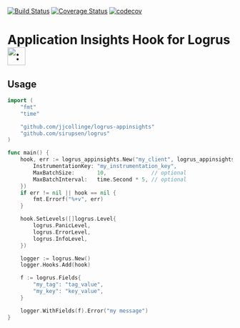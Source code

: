 [![Build Status](https://travis-ci.org/jjcollinge/logrus-appinsights.svg?branch=master)](https://travis-ci.org/jjcollinge/logrus-appinsights)
[![Coverage Status](https://coveralls.io/repos/github/jjcollinge/logrus-appinsights/badge.svg?branch=master)](https://coveralls.io/github/jjcollinge/logrus-appinsights?branch=master)
[![codecov](https://codecov.io/gh/jjcollinge/logrus-appinsights/branch/master/graph/badge.svg)](https://codecov.io/gh/jjcollinge/logrus-appinsights)


# Application Insights Hook for Logrus <img src="http://i.imgur.com/hTeVwmJ.png" width="40" height="40" alt=":walrus:" class="emoji" title=":walrus:"/>

## Usage

```go
import (
    "fmt"
    "time"

    "github.com/jjcollinge/logrus-appinsights"
	"github.com/sirupsen/logrus"
)

func main() {
	hook, err := logrus_appinsights.New("my_client", logrus_appinsights.Config{
		InstrumentationKey: "my_instrumentation_key",
		MaxBatchSize:       10,              // optional
		MaxBatchInterval:   time.Second * 5, // optional
	})
	if err != nil || hook == nil {
		fmt.Errorf("%+v", err)
	}

	hook.SetLevels([]logrus.Level{
		logrus.PanicLevel,
		logrus.ErrorLevel,
		logrus.InfoLevel,
	})

	logger := logrus.New()
	logger.Hooks.Add(hook)

	f := logrus.Fields{
		"my_tag": "tag_value",
		"my_key": "key_value",
	}

	logger.WithFields(f).Error("my message")
}
```